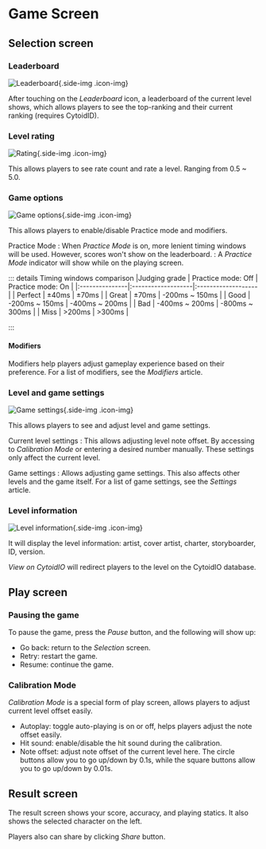 # Game Screen

## Selection screen

### Leaderboard

![Leaderboard](./_source_game_screen.md/leaderboard.png){.side-img .icon-img}

After touching on the *Leaderboard* icon, a leaderboard of the current level shows, which allows players to see the top-ranking and their current ranking (requires CytoidID).

### Level rating

![Rating](./_source_game_screen.md/rating.png){.side-img .icon-img}

This allows players to see rate count and rate a level. Ranging from 0.5 ~ 5.0.

### Game options

![Game options](./_source_game_screen.md/game_option.png){.side-img .icon-img}

This allows players to enable/disable Practice mode and modifiers.

Practice Mode
: When *Practice Mode* is on, more lenient timing windows will be used. However, scores won't show on the leaderboard.
: A *Practice Mode* indicator will show while on the playing screen.

::: details Timing windows comparison
|Judging grade   | Practice mode: Off | Practice mode: On  |
|:---------------|:-------------------|:-------------------|
| Perfect        | ±40ms              | ±70ms              |
| Great          | ±70ms              | -200ms ~ 150ms     |
| Good           | -200ms ~ 150ms     | -400ms ~ 200ms     |
| Bad            | -400ms ~ 200ms     | -800ms ~ 300ms     |
| Miss           | >200ms             | >300ms             |

:::

#### Modifiers

Modifiers help players adjust gameplay experience based on their preference. For a list of modifiers, see the *Modifiers* article.

### Level and game settings

![Game settings](./_source_game_screen.md/game_settings.png){.side-img .icon-img}

This allows players to see and adjust level and game settings.

Current level settings
: This allows adjusting level note offset. By accessing to *Calibration Mode* or entering a desired number manually. These settings only affect the current level.

Game settings
: Allows adjusting game settings. This also affects other levels and the game itself. For a list of game settings, see the *Settings* article.

### Level information

![Level information](./_source_game_screen.md/level_info.png){.side-img .icon-img}

It will display the level information: artist, cover artist, charter, storyboarder, ID, version.

*View on CytoidIO* will redirect players to the level on the CytoidIO database.

## Play screen

### Pausing the game

To pause the game, press the *Pause* button, and the following will show up:

- Go back: return to the *Selection* screen.
- Retry: restart the game.
- Resume: continue the game.

### Calibration Mode

*Calibration Mode* is a special form of play screen, allows players to adjust current level offset easily.

- Autoplay: toggle auto-playing is on or off, helps players adjust the note offset easily.
- Hit sound: enable/disable the hit sound during the calibration.
- Note offset: adjust note offset of the current level here. The circle buttons allow you to go up/down by 0.1s, while the square buttons allow you to go up/down by 0.01s.

## Result screen

The result screen shows your score, accuracy, and playing statics. It also shows the selected character on the left.

Players also can share by clicking *Share* button.

<style type="text/css">
.icon-img {
    max-width: 128px;
}
</style>
